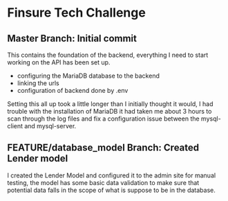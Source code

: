 # Finsure Tech Challenge

## Master Branch: Initial commit

This contains the foundation of the backend, everything I need to start working on the API has been set up.

- configuring the MariaDB database to the backend
- linking the urls
- configuration of backend done by .env

Setting this all up took a little longer than I initially thought it would, I had trouble with the installation of MariaDB it had taken me about 3 hours to scan through the log files and fix a configuration issue between the mysql-client and mysql-server.

## FEATURE/database_model Branch: Created Lender model

I created the Lender Model and configured it to the admin site for manual testing, the model has some basic data validation to make sure that potential data falls in the scope of what is suppose to be in the database.

